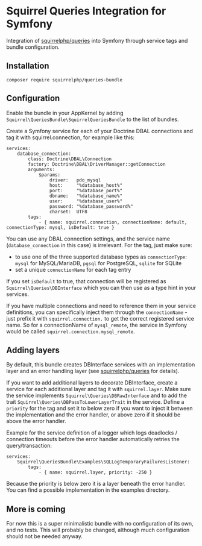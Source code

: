 Squirrel Queries Integration for Symfony
========================================

Integration of [squirrelphp/queries](https://github.com/squirrelphp/queries) into Symfony through service tags and bundle configuration.

Installation
------------

```
composer require squirrelphp/queries-bundle
```

Configuration
-------------

Enable the bundle in your AppKernel by adding `Squirrel\QueriesBundle\SquirrelQueriesBundle` to the list of bundles.

Create a Symfony service for each of your Doctrine DBAL connections and tag it with squirrel.connection, for example like this:

    services:
        database_connection:
            class: Doctrine\DBAL\Connection
            factory: Doctrine\DBAL\DriverManager::getConnection
            arguments:
                $params:
                    driver:   pdo_mysql
                    host:     "%database_host%"
                    port:     "%database_port%"
                    dbname:   "%database_name%"
                    user:     "%database_user%"
                    password: "%database_password%"
                    charset:  UTF8
            tags:
                - { name: squirrel.connection, connectionName: default, connectionType: mysql, isDefault: true }
                
You can use any DBAL connection settings, and the service name (`database_connection` in this case) is irrelevant. For the tag, just make sure:

- to use one of the three supported database types as `connectionType`: `mysql` for MySQL/MariaDB, `pgsql` for PostgreSQL, `sqlite` for SQLite
- set a unique `connectionName` for each tag entry

If you set `isDefault` to true, that connection will be registered as `Squirrel\Queries\DBInterface` which you can then use as a type hint in your services.

If you have multiple connections and need to reference them in your service definitions, you can specifically inject them through the `connectionName` - just prefix it with `squirrel.connection.` to get the correct registered service name. So for a connectionName of `mysql_remote`, the service in Symfony would be called `squirrel.connection.mysql_remote`.

Adding layers
-------------

By default, this bundle creates DBInterface services with an implementation layer and an error handling layer (see [squirrelphp/queries](https://github.com/squirrelphp/queries) for details).

If you want to add additional layers to decorate DBInterface, create a service for each additional layer and tag it with `squirrel.layer`. Make sure the service implements `Squirrel\Queries\DBRawInterface` and to add the trait `Squirrel\Queries\DBPassToLowerLayerTrait` in the service. Define a `priority` for the tag and set it to below zero if you want to inject it between the implementation and the error handler, or above zero if it should be above the error handler.

Example for the service definition of a logger which logs deadlocks / connection timeouts before the error handler automatically retries the query/transaction:

    services:
        Squirrel\QueriesBundle\Examples\SQLLogTemporaryFailuresListener:
            tags:
                - { name: squirrel.layer, priority: -250 }
    
Because the priority is below zero it is a layer beneath the error handler. You can find a possible implementation in the examples directory.

More is coming
--------------

For now this is a super minimalistic bundle with no configuration of its own, and no tests. This will probably be changed, although much configuration should not be needed anyway.